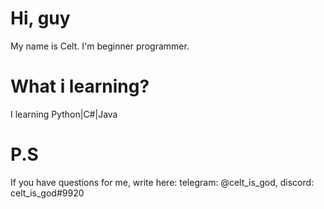 # Hi, guy
My name is Сelt. I'm beginner programmer.

# What i learning?
I learning Python|C#|Java

# P.S
If you have questions for me, write here: telegram: @celt_is_god, discord: celt_is_god#9920
